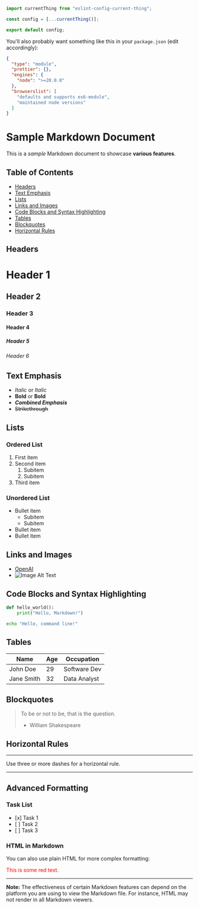 ```js
import currentThing from "eslint-config-current-thing";

const config = [...currentThing()];

export default config;
```

You'll also probably want something like this in your `package.json` (edit accordingly):

```json
{
  "type": "module",
  "prettier": {},
  "engines": {
    "node": ">=20.0.0"
  },
  "browserslist": [
    "defaults and supports es6-module",
    "maintained node versions"
  ]
}
```

# Sample Markdown Document

This is a _sample_ Markdown document to showcase **various features**.

## Table of Contents

- [Headers](#headers)
- [Text Emphasis](#text-emphasis)
- [Lists](#lists)
- [Links and Images](#links-and-images)
- [Code Blocks and Syntax Highlighting](#code-blocks-and-syntax-highlighting)
- [Tables](#tables)
- [Blockquotes](#blockquotes)
- [Horizontal Rules](#horizontal-rules)

## Headers

# Header 1

## Header 2

### Header 3

#### Header 4

##### Header 5

###### Header 6

## Text Emphasis

- _Italic_ or _Italic_
- **Bold** or **Bold**
- **_Combined Emphasis_**
- ~~Strikethrough~~

## Lists

### Ordered List

1. First item
2. Second item
   1. Subitem
   2. Subitem
3. Third item

### Unordered List

- Bullet item
  - Subitem
  - Subitem
- Bullet item
- Bullet item

## Links and Images

- [OpenAI](https://www.openai.com)
- ![Image Alt Text](https://via.placeholder.com/150)

## Code Blocks and Syntax Highlighting

```python
def hello_world():
    print("Hello, Markdown!")
```

```bash
echo "Hello, command line!"
```

## Tables

| Name       | Age | Occupation   |
| ---------- | --- | ------------ |
| John Doe   | 29  | Software Dev |
| Jane Smith | 32  | Data Analyst |

## Blockquotes

> To be or not to be, that is the question.
>
> - William Shakespeare

## Horizontal Rules

---

Use three or more dashes for a horizontal rule.

---

## Advanced Formatting

### Task List

<!-- eslint-disable markdown/no-missing-label-refs -- this is OK -->

- \[x] Task 1
- \[ ] Task 2
- \[ ] Task 3

<!-- eslint-enable markdown/no-missing-label-refs -- safe to re-enable now -->

### HTML in Markdown

You can also use plain HTML for more complex formatting:

<div style="color:red;">
    This is some red text.
</div>

---

**Note:** The effectiveness of certain Markdown features can depend on the platform you are using to view the Markdown file. For instance, HTML may not render in all Markdown viewers.
